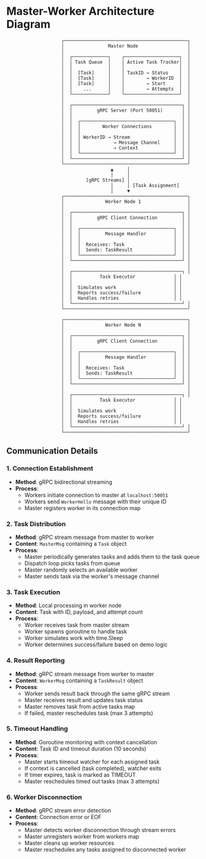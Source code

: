 # Master-Worker Architecture Diagram

```
                    ┌─────────────────────────────────────────────┐
                    │                Master Node                  │
                    │                                             │
                    │  ┌─────────────┐    ┌────────────────────┐  │
                    │  │ Task Queue  │    │ Active Task Tracker│  │
                    │  │             │    │                    │  │
                    │  │  [Task]     │    │ TaskID → Status    │  │
                    │  │  [Task]     │    │        → WorkerID  │  │
                    │  │  [Task]     │    │        → Start     │  │
                    │  │    ...      │    │        → Attempts  │  │
                    │  └─────────────┘    └────────────────────┘  │
                    │                                             │
                    │  ┌────────────────────────────────────────┐ │
                    │  │         gRPC Server (Port 50051)       │ │
                    │  │                                        │ │
                    │  │  ┌──────────────────────────────────┐  │ │
                    │  │  │        Worker Connections        │  │ │
                    │  │  │                                  │  │ │
                    │  │  │ WorkerID → Stream                │  │ │
                    │  │  │            → Message Channel     │  │ │
                    │  │  │            → Context             │  │ │
                    │  │  └──────────────────────────────────┘  │ │
                    │  └────────────────────────────────────────┘ │
                    └─────────────────────────────────────────────┘
                                      ▲     │
                                      │     │
                             [gRPC Streams] │
                                      │     │ [Task Assignment]
                                      │     ▼
                    ┌─────────────────────────────────────────────┐
                    │               Worker Node 1                 │
                    │                                             │
                    │  ┌────────────────────────────────────────┐ │
                    │  │         gRPC Client Connection         │ │
                    │  │                                        │ │
                    │  │  ┌──────────────────────────────────┐  │ │
                    │  │  │         Message Handler          │  │ │
                    │  │  │                                  │  │ │
                    │  │  │  Receives: Task                  │  │ │
                    │  │  │  Sends: TaskResult               │  │ │
                    │  │  └──────────────────────────────────┘  │ │
                    │  └────────────────────────────────────────┘ │
                    │                                             │
                    │  ┌────────────────────────────────────────┐ │
                    │  │          Task Executor              │ │
                    │  │                                     │ │
                    │  │  Simulates work                     │ │
                    │  │  Reports success/failure            │ │
                    │  │  Handles retries                    │ │
                    │  └────────────────────────────────────────┘ │
                    └─────────────────────────────────────────────┘

                    ┌─────────────────────────────────────────────┐
                    │               Worker Node N                 │
                    │                                             │
                    │  ┌────────────────────────────────────────┐ │
                    │  │         gRPC Client Connection         │ │
                    │  │                                        │ │
                    │  │  ┌──────────────────────────────────┐  │ │
                    │  │  │         Message Handler          │  │ │
                    │  │  │                                  │  │ │
                    │  │  │  Receives: Task                  │  │ │
                    │  │  │  Sends: TaskResult               │  │ │
                    │  │  └──────────────────────────────────┘  │ │
                    │  └────────────────────────────────────────┘ │
                    │                                             │
                    │  ┌────────────────────────────────────────┐ │
                    │  │          Task Executor              │ │
                    │  │                                     │ │
                    │  │  Simulates work                     │ │
                    │  │  Reports success/failure            │ │
                    │  │  Handles retries                    │ │
                    │  └────────────────────────────────────────┘ │
                    └─────────────────────────────────────────────┘
```

## Communication Details

### 1. Connection Establishment
- **Method**: gRPC bidirectional streaming
- **Process**: 
  - Workers initiate connection to master at `localhost:50051`
  - Workers send `WorkerHello` message with their unique ID
  - Master registers worker in its connection map

### 2. Task Distribution
- **Method**: gRPC stream message from master to worker
- **Content**: `MasterMsg` containing a `Task` object
- **Process**:
  - Master periodically generates tasks and adds them to the task queue
  - Dispatch loop picks tasks from queue
  - Master randomly selects an available worker
  - Master sends task via the worker's message channel

### 3. Task Execution
- **Method**: Local processing in worker node
- **Content**: Task with ID, payload, and attempt count
- **Process**:
  - Worker receives task from master stream
  - Worker spawns goroutine to handle task
  - Worker simulates work with time.Sleep
  - Worker determines success/failure based on demo logic

### 4. Result Reporting
- **Method**: gRPC stream message from worker to master
- **Content**: `WorkerMsg` containing a `TaskResult` object
- **Process**:
  - Worker sends result back through the same gRPC stream
  - Master receives result and updates task status
  - Master removes task from active tasks map
  - If failed, master reschedules task (max 3 attempts)

### 5. Timeout Handling
- **Method**: Goroutine monitoring with context cancellation
- **Content**: Task ID and timeout duration (10 seconds)
- **Process**:
  - Master starts timeout watcher for each assigned task
  - If context is cancelled (task completed), watcher exits
  - If timer expires, task is marked as TIMEOUT
  - Master reschedules timed out tasks (max 3 attempts)

### 6. Worker Disconnection
- **Method**: gRPC stream error detection
- **Content**: Connection error or EOF
- **Process**:
  - Master detects worker disconnection through stream errors
  - Master unregisters worker from workers map
  - Master cleans up worker resources
  - Master reschedules any tasks assigned to disconnected worker